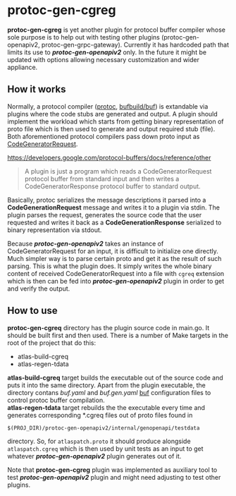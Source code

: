 # protoc-gen-cgreg

**protoc-gen-cgreg** is yet another plugin for protocol buffer compiler whose sole purpose is to help out with testing other plugins (protoc-gen-openapiv2, protoc-gen-grpc-gateway). Currently it has hardcoded path that limits its use to **_protoc-gen-openapiv2_** only. In the future it might be updated with options allowing necessary customization and wider appliance.

## How it works

Normally, a protocol compiler ([protoc](https://grpc.io/docs/protoc-installation/), [bufbuild/buf](https://github.com/bufbuild/buf)) is extandable via plugins where the code stubs are generated and output. A plugin should implement the workload which starts from getting binary representation of proto file which is then used to generate and output required stub (file). Both aforementioned protocol compilers pass down proto input as [CodeGeneratorRequest](https://pkg.go.dev/google.golang.org/protobuf).

https://developers.google.com/protocol-buffers/docs/reference/other
> A plugin is just a program which reads a CodeGeneratorRequest protocol buffer from standard input and then writes a CodeGeneratorResponse protocol buffer to standard output.

Basically, protoc serializes the message descriptions it parsed into a **CodeGenerationRequest** message and writes it to a plugin via stdin. The plugin parses the request, generates the source code that the user requested and writes it back as a **CodeGenerationResponse** serialized to binary representation via stdout.

Because **_protoc-gen-openapiv2_** takes an instance of CodeGeneratorRequest for an input, it is difficult to initialize one directly. Much simpler way is to parse certain proto and get it as the result of such parsing. This is what the plugin does. It simply writes the whole binary content of received CodeGeneratorRequest into a file with `cgreq` extension which is then can be fed into **_protoc-gen-openapiv2_** plugin in order to get and verify the output.

## How to use

**protoc-gen-cgreq** directory has the plugin source code in main.go. It should be built first and then used. There is a number of Make targets in the root of the project that do this:

- atlas-build-cgreq
- atlas-regen-tdata

**atlas-build-cgreq** target builds the executable out of the source code and puts it into the same directory. Apart from the plugin executable, the directory contans _buf.yaml_ and _buf.gen.yaml_ [buf](https://github.com/bufbuild/buf-tour) configuration files to control protoc buffer compilation.  
**atlas-regen-tdata** target rebuilds the the executable every time and generates corresponding *.cgreq files out of proto files found in

```
$(PROJ_DIR)/protoc-gen-openapiv2/internal/genopenapi/testdata
```

directory. So, for `atlaspatch.proto` it should produce alongside `atlaspatch.cgreq` which is then used by unit tests as an input to get whatever **_protoc-gen-openapiv2_** plugin generates out of it.

Note that **protoc-gen-cgreg** plugin was implemented as auxiliary tool to test **_protoc-gen-openapiv2_** plugin and might need adjusting to test other plugins.  
